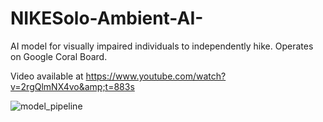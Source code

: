 # NIKESolo-Ambient-AI-
AI model for visually impaired individuals to independently hike. Operates on Google Coral Board.

Video available at
https://www.youtube.com/watch?v=2rgQlmNX4vo&amp;t=883s

<pipeline>
  
![model_pipeline](https://github.com/seohyun8825/NIKESolo-Ambient-AI-/assets/153355118/25892c1d-68b6-457b-bc67-bb4c0a8cdd80)
